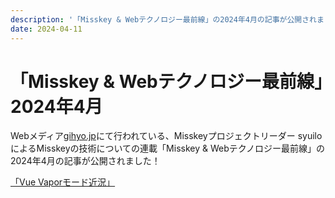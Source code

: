 ```yaml
---
description: '「Misskey & Webテクノロジー最前線」の2024年4月の記事が公開されました'
date: 2024-04-11
---
```


# 「Misskey & Webテクノロジー最前線」2024年4月

Webメディア[gihyo.jp](https://gihyo.jp/)にて行われている、Misskeyプロジェクトリーダー syuiloによるMisskeyの技術についての連載「Misskey & Webテクノロジー最前線」の2024年4月の記事が公開されました！

[「Vue Vaporモード近況」](https://gihyo.jp/article/2024/04/misskey-12)

